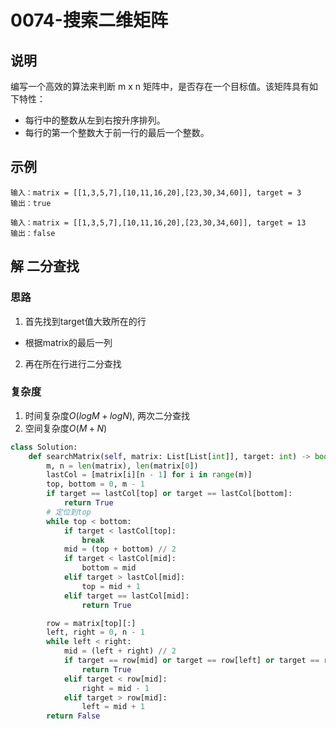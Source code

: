 # 0074-搜索二维矩阵

## 说明
编写一个高效的算法来判断 m x n 矩阵中，是否存在一个目标值。该矩阵具有如下特性：
- 每行中的整数从左到右按升序排列。
- 每行的第一个整数大于前一行的最后一个整数。

## 示例
```
输入：matrix = [[1,3,5,7],[10,11,16,20],[23,30,34,60]], target = 3
输出：true

输入：matrix = [[1,3,5,7],[10,11,16,20],[23,30,34,60]], target = 13
输出：false
```

## 解 二分查找

### 思路
1. 首先找到target值大致所在的行
- 根据matrix的最后一列
2. 再在所在行进行二分查找

### 复杂度
1. 时间复杂度$O(logM + logN)$, 两次二分查找
2. 空间复杂度$O(M+N)$

```python
class Solution:
    def searchMatrix(self, matrix: List[List[int]], target: int) -> bool:
        m, n = len(matrix), len(matrix[0])
        lastCol = [matrix[i][n - 1] for i in range(m)]
        top, bottom = 0, m - 1
        if target == lastCol[top] or target == lastCol[bottom]:
            return True
        # 定位到top
        while top < bottom:
            if target < lastCol[top]:
                break
            mid = (top + bottom) // 2
            if target < lastCol[mid]:
                bottom = mid
            elif target > lastCol[mid]:
                top = mid + 1
            elif target == lastCol[mid]:
                return True

        row = matrix[top][:]
        left, right = 0, n - 1
        while left < right:
            mid = (left + right) // 2
            if target == row[mid] or target == row[left] or target == row[right]:
                return True
            elif target < row[mid]:
                right = mid - 1
            elif target > row[mid]:
                left = mid + 1
        return False
```